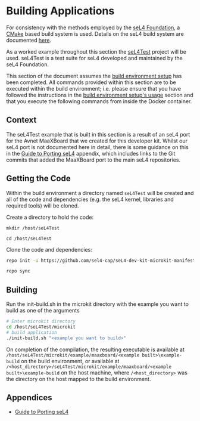 # Building Applications

For consistency with the methods employed by the [seL4 Foundation](https://sel4.systems), a [CMake](https://cmake.org) based build system is used. Details on the seL4 build system are documented [here](https://docs.sel4.systems/projects/buildsystem/).

As a worked example throughout this section the [seL4Test](https://docs.sel4.systems/projects/sel4test) project will be used. seL4Test is a test suite for seL4 developed and maintained by the seL4 Foundation.

This section of the document assumes the [build environment setup](build_environment_setup.md) has been completed. All commands provided within this section are to be executed within the build environment; i.e. please ensure that you have followed the instructions in the [build environment setup's usage](build_environment_setup.md#usage) section and that you execute the following commands from inside the Docker container.

## Context

The seL4Test example that is built in this section is a result of an seL4 port for the Avnet MaaXBoard that we created for this developer kit. Whilst our seL4 port is not documented here in detail, there is some guidance on this in the [Guide to Porting seL4](appendices/guide_to_porting_sel4.md) appendix, which includes links to the Git commits that added the MaaXBoard port to the main seL4 repositories.

## Getting the Code

Within the build environment a directory named `seL4Test` will be created and all of the code and dependencies (e.g. the seL4 kernel, libraries and required tools) will be cloned.

Create a directory to hold the code:

```text
mkdir /host/seL4Test
```

```text
cd /host/seL4Test
```

Clone the code and dependencies:

```bash
repo init -u https://github.com/sel4-cap/seL4-dev-kit-microkit-manifest.git
```

```bash
repo sync
```

## Building

Run the init-build.sh in the microkit directory with the example you want to build as one of the arguments 

```bash
# Enter microkit directory
cd /host/seL4Test/microkit
# build application
./init-build.sh "<example you want to build>"
```

On completion of the compilation, the resulting executable is available at `/host/seL4Test/microkit/example/maaxboard/<example built>\example-build` on the build environment, or available at `/<host_directory>/seL4Test/microkit/example/maaxboard/<example built>\example-build` on the host machine, where `/<host_directory>` was the directory on the host mapped to the build environment.

## Appendices

- [Guide to Porting seL4](appendices/guide_to_porting_sel4.md)
